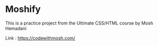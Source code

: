 # Moshify

This is a practice project from the Ultimate CSS/HTML  course by Mosh Hemadani 

Link :  https://codewithmosh.com/
